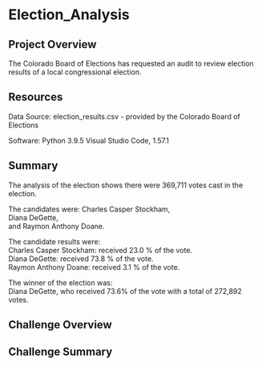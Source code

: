 # Election_Analysis

## Project Overview
The Colorado Board of Elections has requested an audit to review election results of a local congressional election.

## Resources
Data Source: election_results.csv - provided by the Colorado Board of Elections

Software: Python 3.9.5
          Visual Studio Code, 1.57.1

## Summary
The analysis of the election shows there were 369,711 votes cast in the election.
  
  The candidates were: 
          Charles Casper Stockham,  
          Diana DeGette,  
          and Raymon Anthony Doane. 
  
  The candidate results were:  
          Charles Casper Stockham: received  23.0 % of the vote.   
          Diana DeGette: received  73.8 % of the vote.  
          Raymon Anthony Doane: received  3.1 % of the vote.  

The winner of the election was:  
    Diana DeGette, who received 73.6% of the vote with a total of 272,892 votes.

## Challenge Overview

## Challenge Summary
